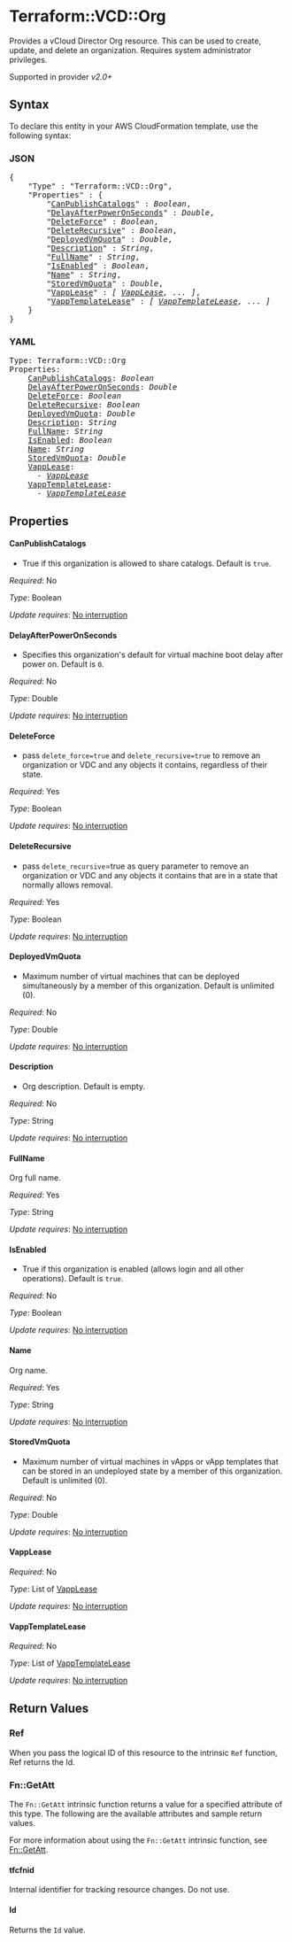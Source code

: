 # Terraform::VCD::Org

Provides a vCloud Director Org resource. This can be used to create, update, and delete an organization.
Requires system administrator privileges.

Supported in provider *v2.0+*

## Syntax

To declare this entity in your AWS CloudFormation template, use the following syntax:

### JSON

<pre>
{
    "Type" : "Terraform::VCD::Org",
    "Properties" : {
        "<a href="#canpublishcatalogs" title="CanPublishCatalogs">CanPublishCatalogs</a>" : <i>Boolean</i>,
        "<a href="#delayafterpoweronseconds" title="DelayAfterPowerOnSeconds">DelayAfterPowerOnSeconds</a>" : <i>Double</i>,
        "<a href="#deleteforce" title="DeleteForce">DeleteForce</a>" : <i>Boolean</i>,
        "<a href="#deleterecursive" title="DeleteRecursive">DeleteRecursive</a>" : <i>Boolean</i>,
        "<a href="#deployedvmquota" title="DeployedVmQuota">DeployedVmQuota</a>" : <i>Double</i>,
        "<a href="#description" title="Description">Description</a>" : <i>String</i>,
        "<a href="#fullname" title="FullName">FullName</a>" : <i>String</i>,
        "<a href="#isenabled" title="IsEnabled">IsEnabled</a>" : <i>Boolean</i>,
        "<a href="#name" title="Name">Name</a>" : <i>String</i>,
        "<a href="#storedvmquota" title="StoredVmQuota">StoredVmQuota</a>" : <i>Double</i>,
        "<a href="#vapplease" title="VappLease">VappLease</a>" : <i>[ <a href="vapplease.md">VappLease</a>, ... ]</i>,
        "<a href="#vapptemplatelease" title="VappTemplateLease">VappTemplateLease</a>" : <i>[ <a href="vapptemplatelease.md">VappTemplateLease</a>, ... ]</i>
    }
}
</pre>

### YAML

<pre>
Type: Terraform::VCD::Org
Properties:
    <a href="#canpublishcatalogs" title="CanPublishCatalogs">CanPublishCatalogs</a>: <i>Boolean</i>
    <a href="#delayafterpoweronseconds" title="DelayAfterPowerOnSeconds">DelayAfterPowerOnSeconds</a>: <i>Double</i>
    <a href="#deleteforce" title="DeleteForce">DeleteForce</a>: <i>Boolean</i>
    <a href="#deleterecursive" title="DeleteRecursive">DeleteRecursive</a>: <i>Boolean</i>
    <a href="#deployedvmquota" title="DeployedVmQuota">DeployedVmQuota</a>: <i>Double</i>
    <a href="#description" title="Description">Description</a>: <i>String</i>
    <a href="#fullname" title="FullName">FullName</a>: <i>String</i>
    <a href="#isenabled" title="IsEnabled">IsEnabled</a>: <i>Boolean</i>
    <a href="#name" title="Name">Name</a>: <i>String</i>
    <a href="#storedvmquota" title="StoredVmQuota">StoredVmQuota</a>: <i>Double</i>
    <a href="#vapplease" title="VappLease">VappLease</a>: <i>
      - <a href="vapplease.md">VappLease</a></i>
    <a href="#vapptemplatelease" title="VappTemplateLease">VappTemplateLease</a>: <i>
      - <a href="vapptemplatelease.md">VappTemplateLease</a></i>
</pre>

## Properties

#### CanPublishCatalogs

- True if this organization is allowed to share catalogs. Default is `true`.

_Required_: No

_Type_: Boolean

_Update requires_: [No interruption](https://docs.aws.amazon.com/AWSCloudFormation/latest/UserGuide/using-cfn-updating-stacks-update-behaviors.html#update-no-interrupt)

#### DelayAfterPowerOnSeconds

- Specifies this organization's default for virtual machine boot delay after power on. Default is `0`.

_Required_: No

_Type_: Double

_Update requires_: [No interruption](https://docs.aws.amazon.com/AWSCloudFormation/latest/UserGuide/using-cfn-updating-stacks-update-behaviors.html#update-no-interrupt)

#### DeleteForce

- pass `delete_force=true` and `delete_recursive=true` to remove an organization or VDC and any objects it contains, regardless of their state.

_Required_: Yes

_Type_: Boolean

_Update requires_: [No interruption](https://docs.aws.amazon.com/AWSCloudFormation/latest/UserGuide/using-cfn-updating-stacks-update-behaviors.html#update-no-interrupt)

#### DeleteRecursive

- pass `delete_recursive`=true as query parameter to remove an organization or VDC and any objects it contains that are in a state that normally allows removal.

_Required_: Yes

_Type_: Boolean

_Update requires_: [No interruption](https://docs.aws.amazon.com/AWSCloudFormation/latest/UserGuide/using-cfn-updating-stacks-update-behaviors.html#update-no-interrupt)

#### DeployedVmQuota

- Maximum number of virtual machines that can be deployed simultaneously by a member of this organization. Default is unlimited (0).

_Required_: No

_Type_: Double

_Update requires_: [No interruption](https://docs.aws.amazon.com/AWSCloudFormation/latest/UserGuide/using-cfn-updating-stacks-update-behaviors.html#update-no-interrupt)

#### Description

- Org description. Default is empty.

_Required_: No

_Type_: String

_Update requires_: [No interruption](https://docs.aws.amazon.com/AWSCloudFormation/latest/UserGuide/using-cfn-updating-stacks-update-behaviors.html#update-no-interrupt)

#### FullName

Org full name.

_Required_: Yes

_Type_: String

_Update requires_: [No interruption](https://docs.aws.amazon.com/AWSCloudFormation/latest/UserGuide/using-cfn-updating-stacks-update-behaviors.html#update-no-interrupt)

#### IsEnabled

- True if this organization is enabled (allows login and all other operations). Default is `true`.

_Required_: No

_Type_: Boolean

_Update requires_: [No interruption](https://docs.aws.amazon.com/AWSCloudFormation/latest/UserGuide/using-cfn-updating-stacks-update-behaviors.html#update-no-interrupt)

#### Name

Org name.

_Required_: Yes

_Type_: String

_Update requires_: [No interruption](https://docs.aws.amazon.com/AWSCloudFormation/latest/UserGuide/using-cfn-updating-stacks-update-behaviors.html#update-no-interrupt)

#### StoredVmQuota

- Maximum number of virtual machines in vApps or vApp templates that can be stored in an undeployed state by a member of this organization. Default is unlimited (0).

_Required_: No

_Type_: Double

_Update requires_: [No interruption](https://docs.aws.amazon.com/AWSCloudFormation/latest/UserGuide/using-cfn-updating-stacks-update-behaviors.html#update-no-interrupt)

#### VappLease

_Required_: No

_Type_: List of <a href="vapplease.md">VappLease</a>

_Update requires_: [No interruption](https://docs.aws.amazon.com/AWSCloudFormation/latest/UserGuide/using-cfn-updating-stacks-update-behaviors.html#update-no-interrupt)

#### VappTemplateLease

_Required_: No

_Type_: List of <a href="vapptemplatelease.md">VappTemplateLease</a>

_Update requires_: [No interruption](https://docs.aws.amazon.com/AWSCloudFormation/latest/UserGuide/using-cfn-updating-stacks-update-behaviors.html#update-no-interrupt)

## Return Values

### Ref

When you pass the logical ID of this resource to the intrinsic `Ref` function, Ref returns the Id.

### Fn::GetAtt

The `Fn::GetAtt` intrinsic function returns a value for a specified attribute of this type. The following are the available attributes and sample return values.

For more information about using the `Fn::GetAtt` intrinsic function, see [Fn::GetAtt](https://docs.aws.amazon.com/AWSCloudFormation/latest/UserGuide/intrinsic-function-reference-getatt.html).

#### tfcfnid

Internal identifier for tracking resource changes. Do not use.

#### Id

Returns the <code>Id</code> value.

